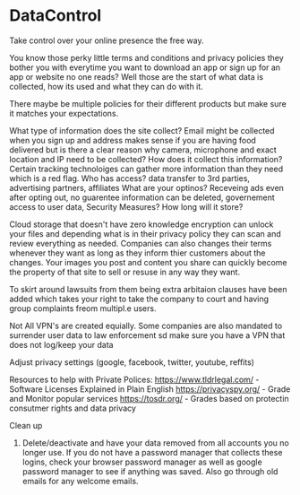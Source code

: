 # DataControl
Take control over your online presence the free way.

You know those perky little terms and conditions and privacy policies they bother you with everytime you want to download an app or sign up for an app or website no one reads? Well those are the start of what data is collected, how its used and what they can do with it.

There maybe be multiple policies for their different products but make sure it matches your expectations.

What type of information does the site collect?
  Email might be collected when you sign up and address makes sense if you are having food delivered but is there a clear reason why camera, microphone and exact location and IP need to be collected?
How does it collect this information?
  Certain tracking technoloiges can gather more information than they need which is a red flag.
Who has access?
  data transfer to 3rd parties, advertising partners, affiliates
What are your optinos?
  Receveing ads even after opting out, no guarentee information can be deleted, governement access to user data,
Security Measures?
How long will it store?

Cloud storage that doesn't have zero knowledge encryption can unlock your files and depending what is in their privacy policy they can scan and review everything as needed.
Companies can also changes their terms whenever they want as long as they inform thier customers about the changes.
Your images you post and content you share can quickly become the property of that site to sell or resuse in any way they want.

To skirt around lawsuits from them being extra arbitaion clauses have been added which takes your right to take the company to court and having group complaints freom multipl.e users.

Not All VPN's are created equially. Some companies are also mandated to surrender user data to law enforcement sd make sure you have a VPN that does not log/keep your data

Adjust privacy settings (google, facebook,  twitter, youtube, reffits)


Resources to help with Private Polices:
https://www.tldrlegal.com/ - Software Licenses Explained in Plain English
https://privacyspy.org/ - Grade and Monitor popular services
https://tosdr.org/ - Grades based on protectin consutmer rights and data privacy

Clean up 
1) Delete/deactivate and have your data removed from all accounts you no longer use. If you do not have a password manager that collects these logins, check your browser password manager as well as google password manager to see if anything was saved. Also go through old emails for any welcome emails.
